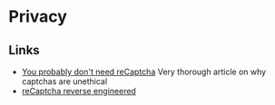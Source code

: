 # Privacy

## Links

- [You probably don't need reCaptcha](https://nearcyan.com/you-probably-dont-need-recaptcha/) Very thorough article on why captchas are unethical
- [reCaptcha reverse engineered](https://github.com/toogle/InsideReCaptcha)


